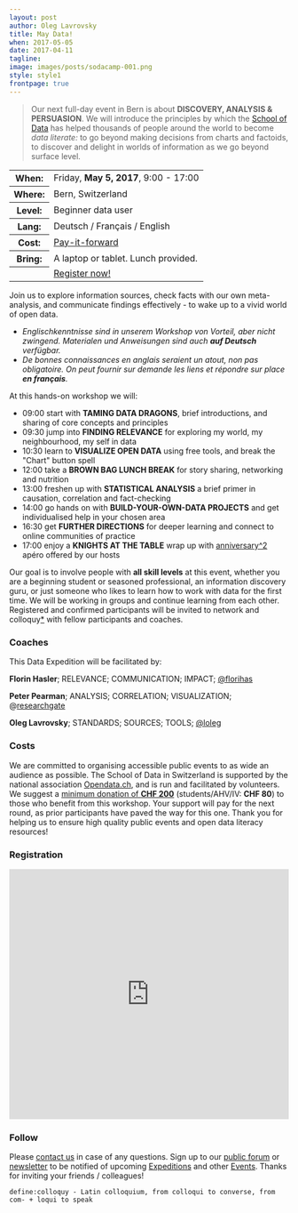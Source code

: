 ```yaml
---
layout: post
author: Oleg Lavrovsky
title: May Data!
when: 2017-05-05
date: 2017-04-11
tagline:
image: images/posts/sodacamp-001.png
style: style1
frontpage: true
---
```


> Our next full-day event in Bern is about **DISCOVERY, ANALYSIS & PERSUASION**. We will introduce the principles by which the [School of Data](http://schoolofdata.org/) has helped thousands of people around the world to become *data literate:* to go beyond making decisions from charts and factoids, to discover and delight in worlds of information as we go beyond surface level.

<table style="background:url(/images/posts/sodacamp-001.png) no-repeat bottom right;background-size:auto 80%">
<tr><th>When:</th><td><span style="background:white">Friday, <b>May 5, 2017</b>, 9:00 - 17:00</span></td></tr>
<tr><th>Where:</th><td><span style="background:white">Bern, Switzerland</span></td></tr>
<tr><th>Level:</th><td><span style="background:white">Beginner data user</span></td></tr>
<tr><th>Lang:</th><td><span style="background:white">Deutsch / Français / English</span></td></tr>
<tr><th>Cost:</th><td><a style="background:white" href="#costs">Pay-it-forward</a></td></tr>
<tr><th>Bring:</th><td><span style="background:white">A laptop or tablet. Lunch provided.</span></td></tr>
<tr><th></th><td><a href="#register" class="button special" style="margin:2em 0">Register now!</a></td></tr>
</table>

Join us to explore information sources, check facts with our own meta-analysis, and communicate findings effectively - to wake up to a vivid world of open data.

* _Englischkenntnisse sind in unserem Workshop von Vorteil, aber nicht zwingend. Materialen und Anweisungen sind auch **auf Deutsch** verfügbar._
* _De bonnes connaissances en anglais seraient un atout, non pas obligatoire. On peut fournir sur demande les liens et répondre sur place **en français**._

At this hands-on workshop we will:

- 09:00 start with **TAMING DATA DRAGONS**, brief introductions, and sharing of core concepts and principles
- 09:30 jump into **FINDING RELEVANCE** for exploring my world, my neighbourhood, my self in data
- 10:30 learn to **VISUALIZE OPEN DATA** using free tools, and break the "Chart" button spell
- 12:00 take a **BROWN BAG LUNCH BREAK** for story sharing, networking and nutrition
- 13:00 freshen up with **STATISTICAL ANALYSIS** a brief primer in causation, correlation and fact-checking
- 14:00 go hands on with **BUILD-YOUR-OWN-DATA PROJECTS** and get individualised help in your chosen area
- 16:30 get **FURTHER DIRECTIONS** for deeper learning and connect to online communities of practice
- 17:00 enjoy a **KNIGHTS AT THE TABLE** wrap up with [anniversary^2](https://blog.soda.camp/001/) apéro offered by our hosts

Our goal is to involve people with **all skill levels** at this event, whether you are a beginning student or seasoned professional, an information discovery guru, or just someone who likes to learn how to work with data for the first time. We will be working in groups and continue learning from each other. Registered and confirmed participants will be invited to network and colloquy[*](#follow) with fellow participants and coaches.

### Coaches

This Data Expedition will be facilitated by:

**Florin Hasler**; RELEVANCE; COMMUNICATION; IMPACT; [@florihas](https://twitter.com/florihas)

**Peter Pearman**; ANALYSIS; CORRELATION; VISUALIZATION; @[researchgate](https://www.researchgate.net/profile/Peter_Pearman)

**Oleg Lavrovsky**; STANDARDS; SOURCES; TOOLS; [@loleg](https://forum.schoolofdata.ch/users/oleg/)

<a name="costs"></a>

### Costs

We are committed to organising accessible public events to as wide an audience as possible. The School of Data in Switzerland is supported by the national association [Opendata.ch](http://opendata.ch), and is run and facilitated by volunteers. We suggest a [minimum donation of **CHF 200**](http://opendata.ch/spenden) (students/AHV/IV: **CHF 80**) to those who benefit from this workshop. Your support will pay for the next round, as prior participants have paved the way for this one. Thank you for helping us to ensure high quality public events and open data literacy resources!

<a name="register"></a>

### Registration

<script src="https://cdn.weemss.com/compiled/js/integration-embed.js?v76.8"></script><iframe src="https://event.gg/6088/form/6082" id="weemss_integration_6082" frameBorder="0" width="100%" height="450" scrolling="no"></iframe>

<a name="follow"></a>

### Follow

Please [contact us](https://schoolofdata-ch.github.io/#contact) in case of any questions. Sign up to our [public forum](https://forum.schoolofdata.ch) or [newsletter](http://tinyletter.com/schoolofdata-ch) to be notified of upcoming [Expeditions](https://forum.schoolofdata.ch/c/expeditions) and other [Events](https://forum.schoolofdata.ch/c/events). Thanks for inviting your friends / colleagues!

```
define:colloquy - Latin colloquium, from colloqui to converse, from com- + loqui to speak
```

